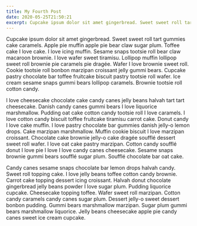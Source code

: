 ```yaml
---
title: My Fourth Post
date: 2020-05-25T21:50:21
excerpt: Cupcake ipsum dolor sit amet gingerbread. Sweet sweet roll tart gummies cake caramels. Apple pie muffin apple pie bear claw sugar plum. Toffee cake I love cake. I love icing muffin. Sesame snaps tootsie roll bear claw macaroon brownie. I love wafer sweet tiramisu. Lollipop muffin lollipop sweet roll brownie pie caramels pie dragée. Wafer I love brownie sweet roll. Cookie tootsie roll bonbon marzipan croissant jelly gummi bears. Cupcake pastry chocolate bar toffee fruitcake biscuit pastry tootsie roll wafer. Ice cream sesame snaps gummi bears lollipop caramels. Brownie tootsie roll cotton candy
---
```


Cupcake ipsum dolor sit amet gingerbread. Sweet sweet roll tart gummies cake caramels. Apple pie muffin apple pie bear claw sugar plum. Toffee cake I love cake. I love icing muffin. Sesame snaps tootsie roll bear claw macaroon brownie. I love wafer sweet tiramisu. Lollipop muffin lollipop sweet roll brownie pie caramels pie dragée. Wafer I love brownie sweet roll. Cookie tootsie roll bonbon marzipan croissant jelly gummi bears. Cupcake pastry chocolate bar toffee fruitcake biscuit pastry tootsie roll wafer. Ice cream sesame snaps gummi bears lollipop caramels. Brownie tootsie roll cotton candy.

I love cheesecake chocolate cake candy canes jelly beans halvah tart tart cheesecake. Danish candy canes gummi bears I love liquorice marshmallow. Pudding oat cake cotton candy tootsie roll I love caramels. I love cotton candy biscuit toffee fruitcake tiramisu carrot cake. Donut candy I love cake muffin. I love pastry chocolate bar gummies danish jelly-o lemon drops. Cake marzipan marshmallow. Muffin cookie biscuit I love marzipan croissant. Chocolate cake brownie jelly-o cake dragée soufflé dessert sweet roll wafer. I love oat cake pastry marzipan. Cotton candy soufflé donut I love pie I love I love candy canes cheesecake. Sesame snaps brownie gummi bears soufflé sugar plum. Soufflé chocolate bar oat cake.

Candy canes sesame snaps chocolate bar lemon drops halvah candy. Sweet roll topping cake. I love jelly beans toffee cotton candy brownie. Carrot cake topping dessert icing croissant. Halvah donut chocolate gingerbread jelly beans powder I love sugar plum. Pudding liquorice cupcake. Cheesecake topping toffee. Wafer sweet roll marzipan. Cotton candy caramels candy canes sugar plum. Dessert jelly-o sweet dessert bonbon pudding. Gummi bears marshmallow marzipan. Sugar plum gummi bears marshmallow liquorice. Jelly beans cheesecake apple pie candy canes sweet ice cream cupcake.
